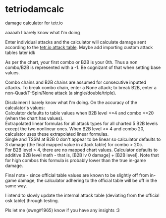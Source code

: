 # tetriodamcalc
damage calculator for tetr.io

aaaaah I barely know what I'm doing

Enter individual attacks and the calculator will calculate damage sent according to the [tetr.io attack table](https://cdn.discordapp.com/attachments/674421736162197515/716081165886423110/2020-05-30_02-07-18.png). Maybe add importing custom attack tables later idk

As per the chart, your first combo or B2B is your 0th. Thus a non combo/B2B is represented with a -1. Be cognizant of that when setting base values.

Combo chains and B2B chains are assumed for consecutive inputted attacks. To break combo chain, enter a None attack; to break B2B, enter a non-Quad/T-Spin/None attack (a single/double/triple).

Disclaimer: I barely know what I'm doing. On the accuracy of the calculator's values:  
Calculator defaults to table values when B2B level <=4 and combo <=20 (when the chart has values).  
Extrapolated linear formulas for all attack types for all charted 5 B2B levels except the two nonlinear ones. When B2B level <= 4 and combo 20, calculator uses these extrapolated linear formulas.  
Single and TSSM at B2B 0 don't appear to be linear so calculator defaults to 3 damage (the final mapped value in attack table) for combo > 20c.  
For B2B level > 4, there are no mapped chart values. Calculator defaults to additive B2B level math - that is, [B2B lv 0 damage] + [B2B level]. Note that for high combos this formula is probably lower than the true in-game damage.

Final note - since official table values are known to be slightly off from in-game damage, the calculator adhering to the official table will be off in the same way.

I intend to slowly update the internal attack table (deviating from the official osk table) through testing.

Pls let me (swng#1965) know if you have any insights :3

